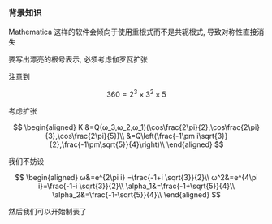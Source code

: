 ### 背景知识

Mathematica 这样的软件会倾向于使用重根式而不是共轭根式, 导致对称性直接消失

要写出漂亮的根号表示, 必须考虑伽罗瓦扩张

注意到 

$$360=2^3\times 3^2\times5$$

考虑扩张

$$
\begin{aligned}
K
&=Q(ω_3,ω_2,ω_1)(\cos\frac{2\pi}{2},\cos\frac{2\pi}{3},\cos\frac{2\pi}{5})\\
&=Q\left(\frac{-1\pm i\sqrt{3}}{2},\frac{-1\pm\sqrt{5}}{4}\right)\\
\end{aligned}
$$

我们不妨设

$$
\begin{aligned}
ω&=e^{2\pi i} =\frac{-1+i \sqrt{3}}{2}\\
ω^2&=e^{4\pi i}=\frac{-1-i \sqrt{3}}{2}\\
\alpha_1&=\frac{-1+\sqrt{5}}{4}\\
\alpha_2&=\frac{-1-\sqrt{5}}{4}\\
\end{aligned}
$$

然后我们可以开始制表了
